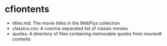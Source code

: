 # cfiontents

- titles.md: The movie titles in the WebFlyx collection
- classics.csv: A comma-separated list of classic movies
- quotes: A directory of files containing memorable quotes from movies# contents
